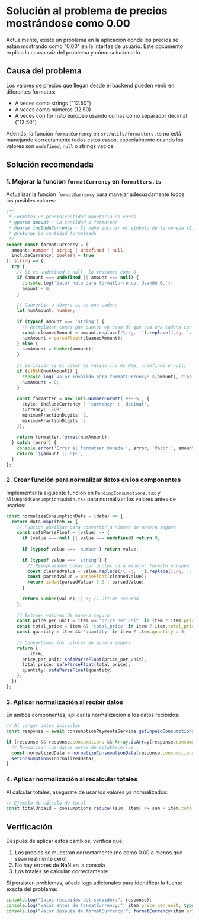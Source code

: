 # Solución al problema de precios mostrándose como 0.00

Actualmente, existe un problema en la aplicación donde los precios se están mostrando como "0.00" en la interfaz de usuario. Este documento explica la causa raíz del problema y cómo solucionarlo.

## Causa del problema

Los valores de precios que llegan desde el backend pueden venir en diferentes formatos:
- A veces como strings ("12.50")
- A veces como números (12.50)
- A veces con formato europeo usando comas como separador decimal ("12,50")

Además, la función `formatCurrency` en `src/utils/formatters.ts` no está manejando correctamente todos estos casos, especialmente cuando los valores son `undefined`, `null` o strings vacíos.

## Solución recomendada

### 1. Mejorar la función `formatCurrency` en `formatters.ts`

Actualizar la función `formatCurrency` para manejar adecuadamente todos los posibles valores:

```typescript
/**
 * Formatea un precio/cantidad monetaria en euros
 * @param amount - La cantidad a formatear
 * @param includeCurrency - Si debe incluir el símbolo de la moneda (€)
 * @returns La cantidad formateada
 */
export const formatCurrency = (
  amount: number | string | undefined | null, 
  includeCurrency: boolean = true
): string => {
  try {
    // Si es undefined o null, lo tratamos como 0
    if (amount === undefined || amount === null) {
      console.log(`Valor nulo para formatCurrency. Usando 0.`);
      amount = 0;
    }
    
    // Convertir a número si es una cadena
    let numAmount: number;
    
    if (typeof amount === 'string') {
      // Reemplazar comas por puntos en caso de que sea una cadena con formato europeo
      const cleanedAmount = amount.replace(/\./g, '').replace(/,/g, '.');
      numAmount = parseFloat(cleanedAmount);
    } else {
      numAmount = Number(amount);
    }
    
    // Verificar si el valor es válido (no es NaN, undefined o null)
    if (isNaN(numAmount)) {
      console.log(`Valor inválido para formatCurrency: ${amount}, tipo: ${typeof amount}`);
      numAmount = 0;
    }
    
    const formatter = new Intl.NumberFormat('es-ES', {
      style: includeCurrency ? 'currency' : 'decimal',
      currency: 'EUR',
      minimumFractionDigits: 2,
      maximumFractionDigits: 2
    });
    
    return formatter.format(numAmount);
  } catch (error) {
    console.error('Error al formatear moneda:', error, 'Valor:', amount);
    return `${amount || 0}€`;
  }
};
```

### 2. Crear función para normalizar datos en los componentes

Implementar la siguiente función en `PendingConsumptions.tsx` y `AllUnpaidConsumptionsAdmin.tsx` para normalizar los valores antes de usarlos:

```typescript
const normalizeConsumptionData = (data) => {
  return data.map(item => {
    // Función auxiliar para convertir a número de manera segura
    const safeParseFloat = (value) => {
      if (value === null || value === undefined) return 0;
      
      if (typeof value === 'number') return value;
      
      if (typeof value === 'string') {
        // Reemplazamos comas por puntos para manejar formato europeo
        const cleanedValue = value.replace(/\./g, '').replace(/,/g, '.');
        const parsedValue = parseFloat(cleanedValue);
        return isNaN(parsedValue) ? 0 : parsedValue;
      }
      
      return Number(value) || 0; // Último recurso
    };
    
    // Extraer valores de manera segura
    const price_per_unit = item && 'price_per_unit' in item ? item.price_per_unit : 0;
    const total_price = item && 'total_price' in item ? item.total_price : 0;
    const quantity = item && 'quantity' in item ? item.quantity : 0;
    
    // Convertimos los valores de manera segura
    return {
      ...item,
      price_per_unit: safeParseFloat(price_per_unit),
      total_price: safeParseFloat(total_price),
      quantity: safeParseFloat(quantity)
    };
  });
};
```

### 3. Aplicar normalización al recibir datos

En ambos componentes, aplicar la normalización a los datos recibidos:

```typescript
// Al cargar datos iniciales
const response = await consumptionPaymentsService.getUnpaidConsumptions(user.id);

if (response && response.consumptions && Array.isArray(response.consumptions)) {
  // Normalizar los datos antes de establecerlos
  const normalizedData = normalizeConsumptionData(response.consumptions);
  setConsumptions(normalizedData);
}
```

### 4. Aplicar normalización al recalcular totales

Al calcular totales, asegúrate de usar los valores ya normalizados:

```typescript
// Ejemplo de cálculo de total
const totalUnpaid = consumptions.reduce((sum, item) => sum + item.total_price, 0);
```

## Verificación

Después de aplicar estos cambios, verifica que:

1. Los precios se muestran correctamente (no como 0.00 a menos que sean realmente cero)
2. No hay errores de NaN en la consola
3. Los totales se calculan correctamente

Si persisten problemas, añade logs adicionales para identificar la fuente exacta del problema:

```typescript
console.log("Datos recibidos del servidor:", response);
console.log("Valor antes de formatCurrency:", item.price_per_unit, typeof item.price_per_unit);
console.log("Valor después de formatCurrency:", formatCurrency(item.price_per_unit));
```
